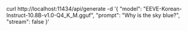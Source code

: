 curl http://localhost:11434/api/generate -d '{
  "model": "EEVE-Korean-Instruct-10.8B-v1.0-Q4_K_M.gguf",
  "prompt": "Why is the sky blue?",
  "stream": false
}'
